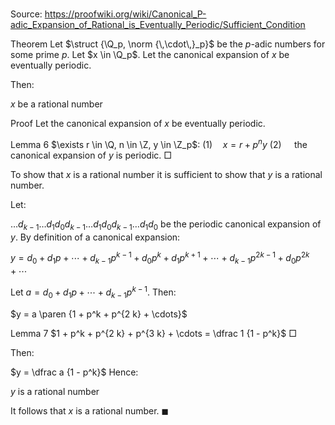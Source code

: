 # 

Source: https://proofwiki.org/wiki/Canonical_P-adic_Expansion_of_Rational_is_Eventually_Periodic/Sufficient_Condition



Theorem
Let $\struct {\Q_p, \norm {\,\cdot\,}_p}$ be the $p$-adic numbers for some prime $p$.
Let $x \in \Q_p$.
Let the canonical expansion of $x$ be eventually periodic.

Then:

$x$ be a rational number


Proof
Let the canonical expansion of $x$ be eventually periodic.


Lemma 6
$\exists r \in \Q, n \in \Z, y \in \Z_p$:
$(1) \quad x = r + p^n y$
$(2) \quad$ the canonical expansion of $y$ is periodic.
$\Box$

To show that $x$ is a rational number it is sufficient to show that $y$ is a rational number.

Let:

$\dots d_{k - 1} \ldots d_1 d_0 d_{k - 1} \ldots d_1 d_0 d_{k - 1} \ldots d_1 d_0$
be the periodic canonical expansion of $y$.
By definition of a canonical expansion:

$y = d_0 + d_1 p + \cdots + d_{k - 1} p^{k - 1} + d_0 p^k + d_1 p^{k + 1} + \cdots + d_{k - 1} p^{2 k - 1} + d_0 p^{2 k} + \cdots$

Let $a = d_0 + d_1 p + \cdots + d_{k - 1} p^{k - 1}$.
Then:

$y = a \paren {1 + p^k + p^{2 k} + \cdots}$


Lemma 7
$1 + p^k + p^{2 k} + p^{3 k} + \cdots = \dfrac 1 {1 - p^k}$
$\Box$

Then:

$y = \dfrac a {1 - p^k}$
Hence:

$y$ is a rational number

It follows that $x$ is a rational number.
$\blacksquare$






